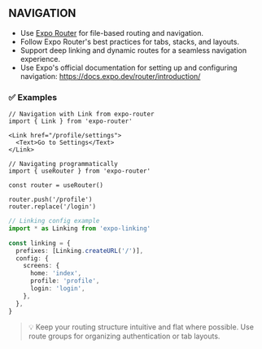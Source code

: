 ## NAVIGATION

- Use [Expo Router](https://expo.github.io/router/docs) for file-based routing and navigation.
- Follow Expo Router's best practices for tabs, stacks, and layouts.
- Support deep linking and dynamic routes for a seamless navigation experience.
- Use Expo's official documentation for setting up and configuring navigation: https://docs.expo.dev/router/introduction/

### ✅ Examples

```tsx
// Navigation with Link from expo-router
import { Link } from 'expo-router'

<Link href="/profile/settings">
  <Text>Go to Settings</Text>
</Link>
```

```tsx
// Navigating programmatically
import { useRouter } from 'expo-router'

const router = useRouter()

router.push('/profile')
router.replace('/login')
```

```ts
// Linking config example
import * as Linking from 'expo-linking'

const linking = {
  prefixes: [Linking.createURL('/')],
  config: {
    screens: {
      home: 'index',
      profile: 'profile',
      login: 'login',
    },
  },
}
```

> 💡 Keep your routing structure intuitive and flat where possible. Use route groups for organizing authentication or tab layouts.

